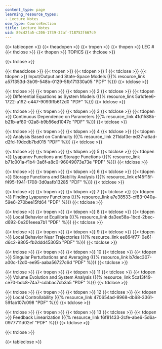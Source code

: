 ```yaml
---
content_type: page
learning_resource_types:
- Lecture Notes
ocw_type: CourseSection
title: Lecture Notes
uid: 89c42fa5-c206-1739-32af-718752f667c9
---
```


{{< tableopen >}}
{{< theadopen >}}
{{< tropen >}}
{{< thopen >}}
LEC #
{{< thclose >}}
{{< thopen >}}
TOPICS
{{< thclose >}}

{{< trclose >}}

{{< theadclose >}}
{{< tropen >}}
{{< tdopen >}}
1
{{< tdclose >}}
{{< tdopen >}}
Input/Output and State-Space Models ({{% resource_link a571353d-3b09-548b-0129-5fb171330a05 "PDF" %}})
{{< tdclose >}}

{{< trclose >}}
{{< tropen >}}
{{< tdopen >}}
2
{{< tdclose >}}
{{< tdopen >}}
Differential Equations as System Models ({{% resource_link 5a1c1ee6-1722-a192-c447-9093ffb612d0 "PDF" %}})
{{< tdclose >}}

{{< trclose >}}
{{< tropen >}}
{{< tdopen >}}
3
{{< tdclose >}}
{{< tdopen >}}
Continuous Dependence on Parameters ({{% resource_link 41d1588b-b21b-af80-02a8-b9b56ed1047c "PDF" %}})
{{< tdclose >}}

{{< trclose >}}
{{< tropen >}}
{{< tdopen >}}
4
{{< tdclose >}}
{{< tdopen >}}
Analysis Based on Continuity ({{% resource_link 211daf3e-ed37-a6ad-d2fd-19dcdb7bd015 "PDF" %}})
{{< tdclose >}}

{{< trclose >}}
{{< tropen >}}
{{< tdopen >}}
5
{{< tdclose >}}
{{< tdopen >}}
Lyapunov Functions and Storage Functions ({{% resource_link b71c001a-f1b4-3a6f-a8c0-96049073e73e "PDF" %}})
{{< tdclose >}}

{{< trclose >}}
{{< tropen >}}
{{< tdopen >}}
6
{{< tdclose >}}
{{< tdopen >}}
Storage Functions and Stability Analysis ({{% resource_link ef45f15f-f495-1941-1708-3d0aafb13285 "PDF" %}})
{{< tdclose >}}

{{< trclose >}}
{{< tropen >}}
{{< tdopen >}}
7
{{< tdclose >}}
{{< tdopen >}}
Finding Lyapunov Functions ({{% resource_link a7e38533-cf83-040a-59e6-270bee15fd64 "PDF" %}})
{{< tdclose >}}

{{< trclose >}}
{{< tropen >}}
{{< tdopen >}}
8
{{< tdclose >}}
{{< tdopen >}}
Local Behavior at Equilibria ({{% resource_link da3ee58a-1bcd-2bec-d692-0e201eeea7b1 "PDF" %}})
{{< tdclose >}}

{{< trclose >}}
{{< tropen >}}
{{< tdopen >}}
9
{{< tdclose >}}
{{< tdopen >}}
Local Behavior Near Trajectories ({{% resource_link ee864f77-0e61-d6c2-9805-fb2ddd45305b "PDF" %}})
{{< tdclose >}}

{{< trclose >}}
{{< tropen >}}
{{< tdopen >}}
10
{{< tdclose >}}
{{< tdopen >}}
Singular Perturbations and Averaging ({{% resource_link b7dec307-a00c-12d0-ee95-aaba56727c6d "PDF" %}})
{{< tdclose >}}

{{< trclose >}}
{{< tropen >}}
{{< tdopen >}}
11
{{< tdclose >}}
{{< tdopen >}}
Volume Evolution and System Analysis ({{% resource_link 5ca13f49-ce70-bdc8-74a7-cdabac7cb3a5 "PDF" %}})
{{< tdclose >}}

{{< trclose >}}
{{< tropen >}}
{{< tdopen >}}
12
{{< tdclose >}}
{{< tdopen >}}
Local Controllability ({{% resource_link 470654ad-9968-db68-3361-591ab107c098 "PDF" %}})
{{< tdclose >}}

{{< trclose >}}
{{< tropen >}}
{{< tdopen >}}
13
{{< tdclose >}}
{{< tdopen >}}
Feedback Linearization ({{% resource_link f6f81433-2cfe-abe6-5d6a-0977711d02ef "PDF" %}})
{{< tdclose >}}

{{< trclose >}}

{{< tableclose >}}